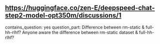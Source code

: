 ## https://huggingface.co/zen-E/deepspeed-chat-step2-model-opt350m/discussions/1

contains_question: yes
question_part: Difference between rm-static & full-hh-rlhf? 
Anyone aware the difference between rm-static dataset & full-hh-rlhf?
